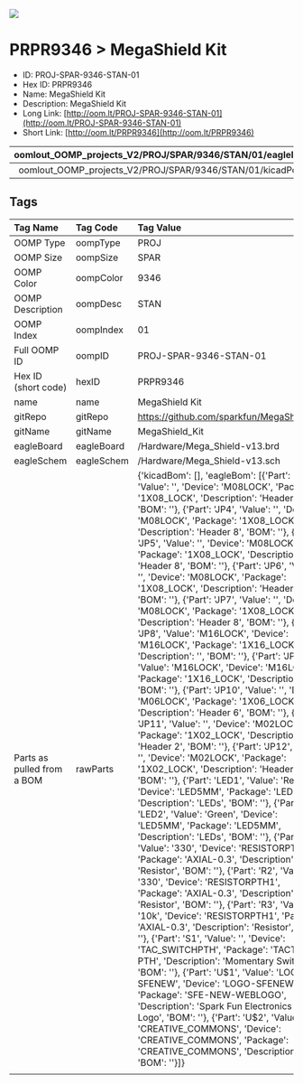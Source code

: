 


  
![][im]
# PRPR9346 > MegaShield Kit

- ID: PROJ-SPAR-9346-STAN-01
- Hex ID: PRPR9346
- Name: MegaShield Kit
- Description: MegaShield Kit
- Long Link: [http://oom.lt/PROJ-SPAR-9346-STAN-01](http://oom.lt/PROJ-SPAR-9346-STAN-01)
- Short Link: [http://oom.lt/PRPR9346](http://oom.lt/PRPR9346)
  

|oomlout_OOMP_projects_V2/PROJ/SPAR/9346/STAN/01/eagleImage.png|oomlout_OOMP_projects_V2/PROJ/SPAR/9346/STAN/01/eagleSchemImage.png|oomlout_OOMP_projects_V2/PROJ/SPAR/9346/STAN/01/kicadPcb3dFront.png|oomlout_OOMP_projects_V2/PROJ/SPAR/9346/STAN/01/kicadPcb3dBack.png|
| :---: | :---: | :---: | :---: |
|oomlout_OOMP_projects_V2/PROJ/SPAR/9346/STAN/01/kicadPcb3d.png||||

## Tags
  

|Tag Name|Tag Code|Tag Value|
| :--- | :--- | :--- |
|OOMP Type|oompType|PROJ|
|OOMP Size|oompSize|SPAR|
|OOMP Color|oompColor|9346|
|OOMP Description|oompDesc|STAN|
|OOMP Index|oompIndex|01|
|Full OOMP ID|oompID|PROJ-SPAR-9346-STAN-01|
|Hex ID (short code)|hexID|PRPR9346|
|name|name|MegaShield Kit|
|gitRepo|gitRepo|https://github.com/sparkfun/MegaShield_Kit|
|gitName|gitName|MegaShield_Kit|
|eagleBoard|eagleBoard|/Hardware/Mega_Shield-v13.brd|
|eagleSchem|eagleSchem|/Hardware/Mega_Shield-v13.sch|
|Parts as pulled from a BOM|rawParts|{'kicadBom': [], 'eagleBom': [{'Part': 'JP3', 'Value': '', 'Device': 'M08LOCK', 'Package': '1X08_LOCK', 'Description': 'Header 8', 'BOM': ''}, {'Part': 'JP4', 'Value': '', 'Device': 'M08LOCK', 'Package': '1X08_LOCK', 'Description': 'Header 8', 'BOM': ''}, {'Part': 'JP5', 'Value': '', 'Device': 'M08LOCK', 'Package': '1X08_LOCK', 'Description': 'Header 8', 'BOM': ''}, {'Part': 'JP6', 'Value': '', 'Device': 'M08LOCK', 'Package': '1X08_LOCK', 'Description': 'Header 8', 'BOM': ''}, {'Part': 'JP7', 'Value': '', 'Device': 'M08LOCK', 'Package': '1X08_LOCK', 'Description': 'Header 8', 'BOM': ''}, {'Part': 'JP8', 'Value': 'M16LOCK', 'Device': 'M16LOCK', 'Package': '1X16_LOCK', 'Description': '', 'BOM': ''}, {'Part': 'JP9', 'Value': 'M16LOCK', 'Device': 'M16LOCK', 'Package': '1X16_LOCK', 'Description': '', 'BOM': ''}, {'Part': 'JP10', 'Value': '', 'Device': 'M06LOCK', 'Package': '1X06_LOCK', 'Description': 'Header 6', 'BOM': ''}, {'Part': 'JP11', 'Value': '', 'Device': 'M02LOCK', 'Package': '1X02_LOCK', 'Description': 'Header 2', 'BOM': ''}, {'Part': 'JP12', 'Value': '', 'Device': 'M02LOCK', 'Package': '1X02_LOCK', 'Description': 'Header 2', 'BOM': ''}, {'Part': 'LED1', 'Value': 'Red', 'Device': 'LED5MM', 'Package': 'LED5MM', 'Description': 'LEDs', 'BOM': ''}, {'Part': 'LED2', 'Value': 'Green', 'Device': 'LED5MM', 'Package': 'LED5MM', 'Description': 'LEDs', 'BOM': ''}, {'Part': 'R1', 'Value': '330', 'Device': 'RESISTORPTH1', 'Package': 'AXIAL-0.3', 'Description': 'Resistor', 'BOM': ''}, {'Part': 'R2', 'Value': '330', 'Device': 'RESISTORPTH1', 'Package': 'AXIAL-0.3', 'Description': 'Resistor', 'BOM': ''}, {'Part': 'R3', 'Value': '10k', 'Device': 'RESISTORPTH1', 'Package': 'AXIAL-0.3', 'Description': 'Resistor', 'BOM': ''}, {'Part': 'S1', 'Value': '', 'Device': 'TAC_SWITCHPTH', 'Package': 'TACTILE-PTH', 'Description': 'Momentary Switch', 'BOM': ''}, {'Part': 'U$1', 'Value': 'LOGO-SFENEW', 'Device': 'LOGO-SFENEW', 'Package': 'SFE-NEW-WEBLOGO', 'Description': 'Spark Fun Electronics PCB Logo', 'BOM': ''}, {'Part': 'U$2', 'Value': 'CREATIVE_COMMONS', 'Device': 'CREATIVE_COMMONS', 'Package': 'CREATIVE_COMMONS', 'Description': '', 'BOM': ''}]}|
||||



[im]: PROJ/SPAR/9346/STAN/01/kicadPcb3d_450.png
